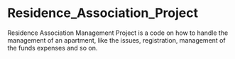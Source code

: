 # Residence_Association_Project
Residence Association Management Project is a code on how to handle the management of an apartment, like the issues, registration, management of the funds expenses and so on.
